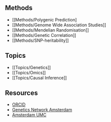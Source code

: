 ## Methods

  - [[Methods/Polygenic Prediction]
  - [[Methods/Genome Wide Association Studies]]
  - [[Methods/Mendelian Randomisation]]
  - [[Methods/Genetic Correlation]]
  - [[Methods/SNP-heritability]]

## Topics

  - [[Topics/Genetics]]
  - [[Topics/Omics]]
  - [[Topics/Causal Inference]]
  

## Resources
  - [ORCID](https://orcid.org/0000-0001-7954-8383)
  - [Genetics Network Amsterdam](https://www.geneticsnetworkamsterdam.org/personal-pages/personal-pages-wouter-peyrot/)
  - [Amsterdam UMC](https://researchinformation.amsterdamumc.org/en/persons/wouter-peyrot)
